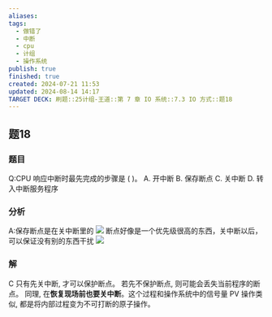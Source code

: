 ```yaml
---
aliases: 
tags:
  - 做错了
  - 中断
  - cpu
  - 计组
  - 操作系统
publish: true
finished: true
created: 2024-07-21 11:53
updated: 2024-08-14 14:17
TARGET DECK: 刷题::25计组-王道::第 7 章 IO 系统::7.3 IO 方式::题18
---
```


## 题18
### 题目
Q:CPU 响应中断时最先完成的步骤是 ( )。
A. 开中断 B. 保存断点 C. 关中断 D. 转入中断服务程序
### 分析
A:保存断点是在关中断里的
![](https://img.hwenyi.live/202408121640055.webp)
断点好像是一个优先级很高的东西，关中断以后，可以保证没有别的东西干扰
![](https://img.hwenyi.live/202408141613447.webp)
### 解
C
只有先关中断, 才可以保护断点。
若先不保护断点, 则可能会丢失当前程序的断点。
同理, 在**恢复现场前也要关中断**。这个过程和操作系统中的信号量 PV 操作类似, 都是将内部过程变为不可打断的原子操作。
